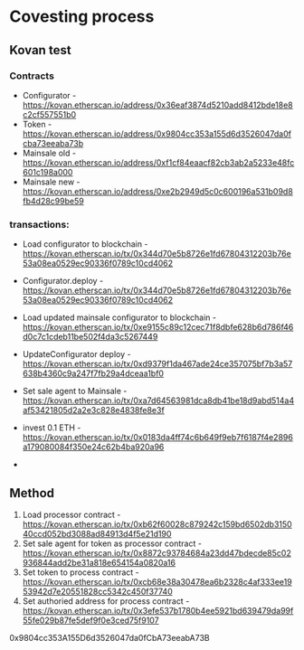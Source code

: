 # Covesting process

## Kovan test

### Contracts
* Configurator - https://kovan.etherscan.io/address/0x36eaf3874d5210add8412bde18e8c2cf557551b0
* Token - https://kovan.etherscan.io/address/0x9804cc353a155d6d3526047da0fcba73eeaba73b
* Mainsale old - https://kovan.etherscan.io/address/0xf1cf84eaacf82cb3ab2a5233e48fc601c198a000
* Mainsale new - https://kovan.etherscan.io/address/0xe2b2949d5c0c600196a531b09d8fb4d28c99be59

### transactions:
* Load configurator to blockchain - https://kovan.etherscan.io/tx/0x344d70e5b8726e1fd67804312203b76e53a08ea0529ec90336f0789c10cd4062
* Configurator.deploy - https://kovan.etherscan.io/tx/0x344d70e5b8726e1fd67804312203b76e53a08ea0529ec90336f0789c10cd4062
* Load updated mainsale configurator to blockchain - https://kovan.etherscan.io/tx/0xe9155c89c12cec71f8dbfe628b6d786f46d0c7c1cdeb11be502f4da3c5267449
* UpdateConfigurator deploy - https://kovan.etherscan.io/tx/0xd9379f1da467ade24ce357075bf7b3a57638b4360c9a247f7fb29a4dceaa1bf0 
* Set sale agent to Mainsale - https://kovan.etherscan.io/tx/0xa7d64563981dca8db41be18d9abd514a4af53421805d2a2e3c828e4838fe8e3f


* invest 0.1 ETH - https://kovan.etherscan.io/tx/0x0183da4ff74c6b649f9eb7f6187f4e2896a179080084f350e24c62b4ba920a96
*  

## Method
1. Load processor contract - https://kovan.etherscan.io/tx/0xb62f60028c879242c159bd6502db315040ccd052bd3088ad84913d4f5e21d190 
2. Set sale agent for token as processor contract - https://kovan.etherscan.io/tx/0x8872c93784684a23dd47bdecde85c02936844add2be31a818e654154a0820a16
3. Set token to process contract - https://kovan.etherscan.io/tx/0xcb68e38a30478ea6b2328c4af333ee1953942d7e20551828cc5342c450f37740
4. Set authoried address for process contract - https://kovan.etherscan.io/tx/0x3efe537b1780b4ee5921bd639479da99f55fe029b87fe5def9f0e3ced75f9107



0x9804cc353A155D6d3526047da0fCbA73eeabA73B
